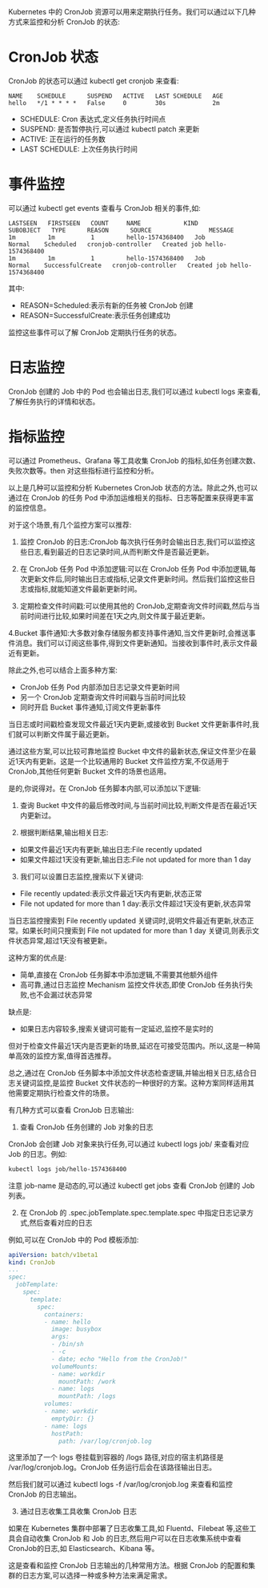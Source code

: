 Kubernetes 中的 CronJob 资源可以用来定期执行任务。我们可以通过以下几种方式来监控和分析 CronJob 的状态:

# CronJob 状态

CronJob 的状态可以通过 kubectl get cronjob 来查看:
``` 
NAME    SCHEDULE      SUSPEND   ACTIVE   LAST SCHEDULE   AGE
hello   */1 * * * *   False     0        30s             2m
``` 

- SCHEDULE: Cron 表达式,定义任务执行时间点
- SUSPEND: 是否暂停执行,可以通过 kubectl patch 来更新
- ACTIVE: 正在运行的任务数
- LAST SCHEDULE: 上次任务执行时间

# 事件监控

可以通过 kubectl get events 查看与 CronJob 相关的事件,如:
``` 
LASTSEEN   FIRSTSEEN   COUNT     NAME            KIND         SUBOBJECT   TYPE      REASON      SOURCE                MESSAGE
1m         1m          1         hello-1574368400   Job                      Normal    Scheduled   cronjob-controller   Created job hello-1574368400
1m         1m          1         hello-1574368400   Job                      Normal    SuccessfulCreate   cronjob-controller   Created job hello-1574368400
``` 

其中:

- REASON=Scheduled:表示有新的任务被 CronJob 创建
- REASON=SuccessfulCreate:表示任务创建成功

监控这些事件可以了解 CronJob 定期执行任务的状态。

# 日志监控

 CronJob 创建的 Job 中的 Pod 也会输出日志,我们可以通过 kubectl logs 来查看,了解任务执行的详情和状态。

# 指标监控

可以通过 Prometheus、Grafana 等工具收集 CronJob 的指标,如任务创建次数、失败次数等。then 对这些指标进行监控和分析。

以上是几种可以监控和分析 Kubernetes CronJob 状态的方法。除此之外,也可以通过在 CronJob 的任务 Pod 中添加运维相关的指标、日志等配置来获得更丰富的监控信息。

对于这个场景,有几个监控方案可以推荐:

1. 监控 CronJob 的日志:CronJob 每次执行任务时会输出日志,我们可以监控这些日志,看到最近的日志记录时间,从而判断文件是否最近更新。

2. 在 CronJob 任务 Pod 中添加逻辑:可以在 CronJob 任务 Pod 中添加逻辑,每次更新文件后,同时输出日志或指标,记录文件更新时间。然后我们监控这些日志或指标,就能知道文件最新更新时间。

3. 定期检查文件时间戳:可以使用其他的 CronJob,定期查询文件时间戳,然后与当前时间进行比较,如果时间差在1天之内,则文件属于最近更新。

4.Bucket 事件通知:大多数对象存储服务都支持事件通知,当文件更新时,会推送事件消息。我们可以订阅这些事件,得到文件更新通知。当接收到事件时,表示文件最近有更新。

除此之外,也可以结合上面多种方案:

- CronJob 任务 Pod 内部添加日志记录文件更新时间
- 另一个 CronJob 定期查询文件时间戳与当前时间比较
- 同时开启 Bucket 事件通知,订阅文件更新事件

当日志或时间戳检查发现文件最近1天内更新,或接收到 Bucket 文件更新事件时,我们就可以判断文件属于最近更新。

通过这些方案,可以比较可靠地监控 Bucket 中文件的最新状态,保证文件至少在最近1天内有更新。这是一个比较通用的 Bucket 文件监控方案,不仅适用于 CronJob,其他任何更新 Bucket 文件的场景也适用。


是的,你说得对。在 CronJob 任务脚本内部,可以添加以下逻辑:

1. 查询 Bucket 中文件的最后修改时间,与当前时间比较,判断文件是否在最近1天内更新过。

2. 根据判断结果,输出相关日志:

- 如果文件最近1天内有更新,输出日志:File recently updated
- 如果文件超过1天没有更新,输出日志:File not updated for more than 1 day

3. 我们可以设置日志监控,搜索以下关键词:

- File recently updated:表示文件最近1天内有更新,状态正常
- File not updated for more than 1 day:表示文件超过1天没有更新,状态异常

当日志监控搜索到 File recently updated 关键词时,说明文件最近有更新,状态正常。如果长时间只搜索到 File not updated for more than 1 day 关键词,则表示文件状态异常,超过1天没有被更新。

这种方案的优点是:

- 简单,直接在 CronJob 任务脚本中添加逻辑,不需要其他额外组件
- 高可靠,通过日志监控 Mechanism 监控文件状态,即使 CronJob 任务执行失败,也不会漏过状态异常

缺点是:

- 如果日志内容较多,搜索关键词可能有一定延迟,监控不是实时的

但对于检查文件最近1天内是否更新的场景,延迟在可接受范围内。所以,这是一种简单高效的监控方案,值得首选推荐。

总之,通过在 CronJob 任务脚本中添加文件状态检查逻辑,并输出相关日志,结合日志关键词监控,是监控 Bucket 文件状态的一种很好的方案。这种方案同样适用其他需要定期执行检查文件的场景。


有几种方式可以查看 CronJob 日志输出:

1. 查看 CronJob 任务创建的 Job 对象的日志

CronJob 会创建 Job 对象来执行任务,可以通过 kubectl logs job/<job-name> 来查看对应 Job 的日志。例如:

``` bash
kubectl logs job/hello-1574368400
``` 
注意 job-name 是动态的,可以通过 kubectl get jobs 查看 CronJob 创建的 Job 列表。

2. 在 CronJob 的 .spec.jobTemplate.spec.template.spec 中指定日志记录方式,然后查看对应的日志

例如,可以在 CronJob 中的 Pod 模板添加:

``` yaml
apiVersion: batch/v1beta1
kind: CronJob  
...
spec:
  jobTemplate:
    spec:
      template:
        spec:
          containers:
          - name: hello
            image: busybox
            args:
            - /bin/sh
            - -c
            - date; echo "Hello from the CronJob!"
            volumeMounts:
            - name: workdir
              mountPath: /work
            - name: logs
              mountPath: /logs
          volumes:
          - name: workdir
            emptyDir: {}  
          - name: logs
            hostPath:
              path: /var/log/cronjob.log
```

这里添加了一个 logs 卷挂载到容器的 /logs 路径,对应的宿主机路径是 /var/log/cronjob.log。CronJob 任务运行后会在该路径输出日志。

然后我们就可以通过 kubectl logs -f /var/log/cronjob.log 来查看和监控 CronJob 的日志输出。

3. 通过日志收集工具收集 CronJob 日志

如果在 Kubernetes 集群中部署了日志收集工具,如 Fluentd、Filebeat 等,这些工具会自动收集 CronJob 和 Job 的日志,然后用户可以在日志收集系统中查看CronJob的日志,如 Elasticsearch、Kibana 等。

这是查看和监控 CronJob 日志输出的几种常用方法。根据 CronJob 的配置和集群的日志方案,可以选择一种或多种方法来满足需求。
